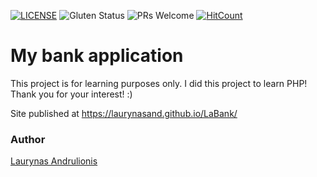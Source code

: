 [![LICENSE](https://img.shields.io/badge/license-MIT-blue.svg?style=flat-square)](https://github.com/LaurynasAnd/HTML5-website-template/blob/master/LICENSE.md)
![Gluten Status](https://img.shields.io/badge/Gluten-Free-green.svg)
![PRs Welcome](https://img.shields.io/badge/PRs-welcome-brightgreen.svg)
[![HitCount](http://hits.dwyl.com/LaurynasAnd/LaBank.svg)](http://hits.dwyl.com/Lauryna/LaBank)

# My bank application


This project is for learning purposes only. I did this project to learn PHP! Thank you for your interest! :)

Site published at https://laurynasand.github.io/LaBank/

### Author
[Laurynas Andrulionis](https://github.com/LaurynasAnd)
